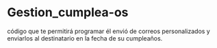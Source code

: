# Gestion_cumplea-os
código que te permitirá programar él envió de correos personalizados y enviarlos al destinatario en la fecha de su cumpleaños.
